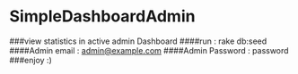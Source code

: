 # SimpleDashboardAdmin
###view statistics in active admin Dashboard
####run : rake db:seed
####Admin email : admin@example.com
####Admin Password : password 
###enjoy :)
